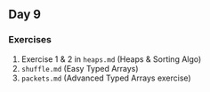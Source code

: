 ## Day 9

### Exercises

1. Exercise 1 & 2 in `heaps.md` (Heaps & Sorting Algo)
2. `shuffle.md` (Easy Typed Arrays)
3. `packets.md` (Advanced Typed Arrays exercise)

